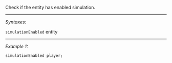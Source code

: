 Check if the entity has enabled simulation.


---
*Syntaxes:*

`simulationEnabled` entity

---
*Example 1:*

```sqf
simulationEnabled player;
```